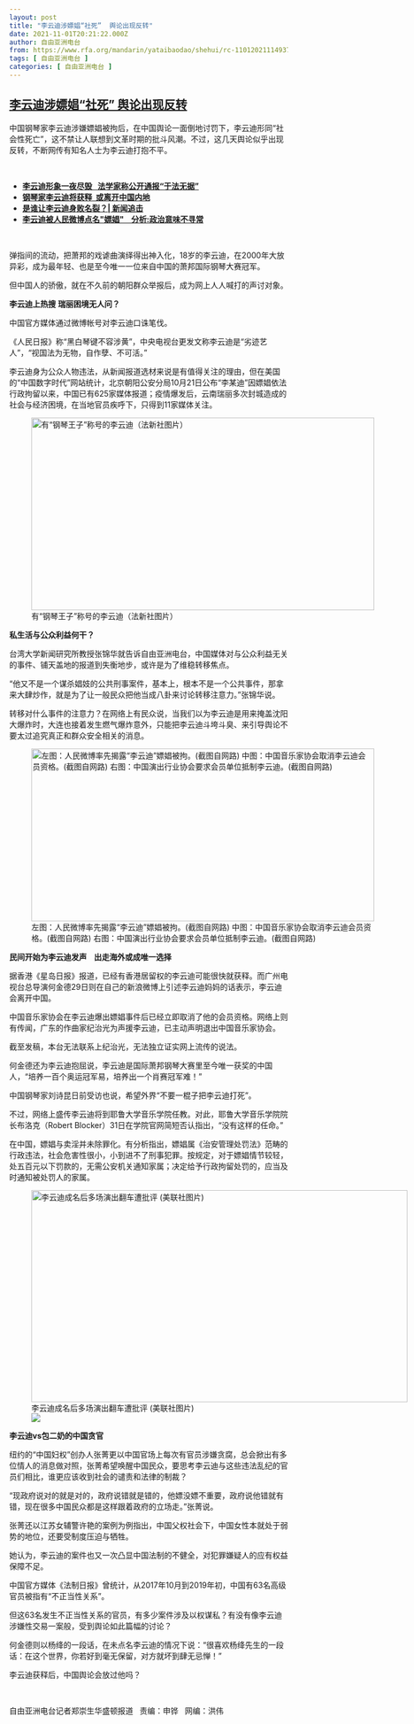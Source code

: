 ```yaml
---
layout: post
title: "李云迪涉嫖娼“社死”  舆论出现反转"
date: 2021-11-01T20:21:22.000Z
author: 自由亚洲电台
from: https://www.rfa.org/mandarin/yataibaodao/shehui/rc-11012021114937.html
tags: [ 自由亚洲电台 ]
categories: [ 自由亚洲电台 ]
---
```

<!--1635798082000-->
[李云迪涉嫖娼“社死”  舆论出现反转](https://www.rfa.org/mandarin/yataibaodao/shehui/rc-11012021114937.html)
------

<div>
<p></p><p>中国钢琴家李云迪涉嫌嫖娼被拘后，在中国舆论一面倒地讨罚下，李云迪形同“社会性死亡”，这不禁让人联想到文革时期的批斗风潮。不过，这几天舆论似乎出现反转，不断网传有知名人士为李云迪打抱不平。</p><p><br/></p><ul><li><a href="https://www.rfa.org/mandarin/Xinwen/2-10232021102556.html"><strong>李云迪形象一夜尽毁   法学家称公开通报“于法无据”</strong></a></li><li><strong><a href="https://www.rfa.org/mandarin/Xinwen/11-10302021182625.html">钢琴家李云迪将获释  或离开中国内地</a></strong></li><li><strong><a href="https://www.rfa.org/mandarin/video?v=1_mc5n4t1l">是谁让李云迪身败名裂？| 新闻追击</a></strong></li><li><strong><a href="https://www.rfa.org/mandarin/yataibaodao/meiti/hcm-10222021064501.html">李云迪被人民微博点名"嫖娼"    分析:政治意味不寻常</a></strong></li></ul><p><br/></p><p>弹指间的流动，把萧邦的戏谑曲演绎得出神入化，18岁的李云迪，在2000年大放异彩，成为最年轻、也是至今唯一一位来自中国的萧邦国际钢琴大赛冠军。</p><p>但中国人的骄傲，就在不久前的朝阳群众举报后，成为网上人人喊打的声讨对象。</p><p><strong>李云迪上热搜</strong> <strong>瑞丽困境无人问？</strong></p><p>中国官方媒体通过微博帐号对李云迪口诛笔伐。</p><p>《人民日报》称“黑白琴键不容涉黄”，中央电视台更发文称李云迪是“劣迹艺人”，“视国法为无物，自作孽、不可活。”</p><p><span>李云迪身为公众人物违法，从新闻报道选材来说是有值得关注的理由，但在美国的“中国数字时代”网站统计，北京朝阳公安分局</span>10月21日公布“李某迪”因嫖娼依法行政拘留以来，中国已有625家媒体报道；疫情爆发后，云南瑞丽多次封城造成的社会与经济困境，在当地官员疾呼下，只得到11家媒体关注。</p><p><figure class="image-richtext image-inline captioned" style="width:620px;"><img alt="有“钢琴王子”称号的李云迪（法新社图片）" height="348" src="https://www.rfa.org/mandarin/yataibaodao/shehui/rc-11012021114937.html/rc1101.jpg/@@images/33a72c45-2005-49f4-b968-9892468e15c2.jpeg" title="rc1101.jpg" width="620"/><figcaption class="image-caption">有“钢琴王子”称号的李云迪（法新社图片）</figcaption><small></small></figure></p><p><strong>私生活与公众利益何干？</strong></p><p>台湾大学新闻研究所教授张锦华就告诉自由亚洲电台，中国媒体对与公众利益无关的事件、铺天盖地的报道到失衡地步，或许是为了维稳转移焦点。</p><p>“他又不是一个谋杀娼妓的公共刑事案件，基本上，根本不是一个公共事件，那拿来大肆炒作，就是为了让一般民众把他当成八卦来讨论转移注意力。”张锦华说。</p><p>转移对什么事件的注意力？在网络上有民众说，当我们以为李云迪是用来掩盖沈阳大爆炸时，大连也接着发生燃气爆炸意外，只能把李云迪斗垮斗臭、来引导舆论不要太过追究真正和群众安全相关的消息。</p><p><figure class="image-richtext image-inline captioned" style="width:620px;"><img alt="左图：人民微博率先揭露“李云迪”嫖娼被拘。(截图自网路) 中图：中国音乐家协会取消李云迪会员资格。(截图自网路) 右图：中国演出行业协会要求会员单位抵制李云迪。(截图自网路)" height="312" src="https://www.rfa.org/mandarin/yataibaodao/shehui/rc-11012021114937.html/rc1101a.jpg/@@images/147e370c-8069-4581-951b-2037040df80c.jpeg" title="rc1101a.jpg" width="620"/><figcaption class="image-caption">左图：人民微博率先揭露“李云迪”嫖娼被拘。(截图自网路) 中图：中国音乐家协会取消李云迪会员资格。(截图自网路) 右图：中国演出行业协会要求会员单位抵制李云迪。(截图自网路)</figcaption><small></small></figure></p><p><strong>民间开始为李云迪发声    出走海外或成唯一选择</strong></p><p>据香港《星岛日报》报道，已经有香港居留权的李云迪可能很快就获释。而广州电视台总导演何金德29日则在自己的新浪微博上引述李云迪妈妈的话表示，李云迪会离开中国。</p><p>中国音乐家协会在李云迪爆出嫖娼事件后已经立即取消了他的会员资格。网络上则有传闻，广东的作曲家纪治光为声援李云迪，已主动声明退出中国音乐家协会。</p><p>截至发稿，本台无法联系上纪治光，无法独立证实网上流传的说法。</p><p>何金德还为李云迪抱屈说，李云迪是国际萧邦钢琴大赛里至今唯一获奖的中国人，“培养一百个奥运冠军易，培养出一个肖赛冠军难！”</p><p>中国钢琴家刘诗昆日前受访也说，希望外界“不要一棍子把李云迪打死”。</p><p>不过，网络上盛传李云迪将到耶鲁大学音乐学院任教。对此，耶鲁大学音乐学院院长布洛克（Robert Blocker）31日在学院官网简短否认指出，“没有这样的任命。”</p><p>在中国，嫖娼与卖淫并未除罪化。有分析指出，嫖娼属《治安管理处罚法》范畴的行政违法，社会危害性很小，小到进不了刑事犯罪。按规定，对于嫖娼情节较轻，处五百元以下罚款的，无需公安机关通知家属；决定给予行政拘留处罚的，应当及时通知被处罚人的家属。</p><p><figure class="image-richtext image-inline captioned" style="width:680px;"><img alt="李云迪成名后多场演出翻车遭批评 (美联社图片)" height="383" src="https://www.rfa.org/mandarin/yataibaodao/shehui/rc-11012021114937.html/rc1101b.jpg/@@images/e119b4bd-d708-4863-94d9-4076d8465e7e.jpeg" title="rc1101b.jpg" width="680"/><figcaption class="image-caption">李云迪成名后多场演出翻车遭批评 (美联社图片)</figcaption><small></small><div id="zoomattribute"><a data-caption="李云迪成名后多场演出翻车遭批评 (美联社图片)" data-fancybox="" href="https://www.rfa.org/mandarin/yataibaodao/shehui/rc-11012021114937.html/rc1101b.jpg" id="single_image" title="李云迪成名后多场演出翻车遭批评 (美联社图片)"><img src="/++plone++rfa-resources/img/icon-zoom.png"/></a></div></figure></p><p><strong>李云迪vs包二奶的中国贪官</strong></p><p>纽约的“中国妇权”创办人张菁更以中国官场上每次有官员涉嫌贪腐，总会掀出有多位情人的消息做对照，张菁希望唤醒中国民众，要思考李云迪与这些违法乱纪的官员们相比，谁更应该收到社会的谴责和法律的制裁？</p><p>“现政府说对的就是对的，政府说错就是错的，他嫖没嫖不重要，政府说他错就有错，现在很多中国民众都是这样跟着政府的立场走。”张菁说。</p><p>张菁还以江苏女辅警许艳的案例为例指出，中国父权社会下，中国女性本就处于弱势的地位，还要受制度压迫与牺牲。</p><p>她认为，李云迪的案件也又一次凸显中国法制的不健全，对犯罪嫌疑人的应有权益保障不足。</p><p>中国官方媒体《法制日报》曾统计，从2017年10月到2019年初，中国有63名高级官员被指有“不正当性关系”。</p><p>但这63名发生不正当性关系的官员，有多少案件涉及以权谋私？有没有像李云迪涉嫌性交易一案般，受到舆论如此篇幅的讨论？</p><p>何金德则以杨绛的一段话，在未点名李云迪的情况下说：“很喜欢杨绛先生的一段话：在这个世界，你若好到毫无保留，对方就坏到肆无忌惮！”</p><p>李云迪获释后，中国舆论会放过他吗？</p><p><br/></p><p>自由亚洲电台记者郑崇生华盛顿报道   责编：申铧   网编：洪伟</p>
</div>
